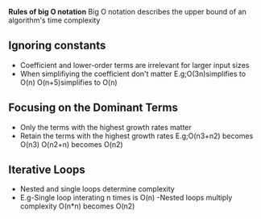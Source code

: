**Rules of big O notation**
Big O notation describes the upper bound of an algorithm's time complexity

## Ignoring constants
- Coefficient and lower-order terms are irrelevant for larger input sizes
- When simplifiying the coefficient don't matter
    E.g;O(3n)simplifies to O(n)
        O(n+5)simplifies to O(n)

## Focusing on the Dominant Terms
- Only the terms with the highest growth rates matter
- Retain the terms with the highest growth rates
    E.g;O(n3+n2) becomes O(n3)
        O(n2+n) becomes O(n2)

## Iterative Loops
- Nested and single loops determine complexity
- E.g-Single loop interating n times is O(n)
      -Nested loops multiply complexity O(n*n) becomes O(n2)


